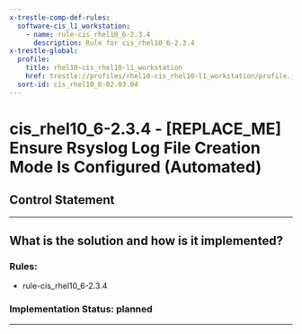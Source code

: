 ```yaml
---
x-trestle-comp-def-rules:
  software-cis_l1_workstation:
    - name: rule-cis_rhel10_6-2.3.4
      description: Rule for cis_rhel10_6-2.3.4
x-trestle-global:
  profile:
    title: rhel10-cis_rhel10-l1_workstation
    href: trestle://profiles/rhel10-cis_rhel10-l1_workstation/profile.json
  sort-id: cis_rhel10_6-02.03.04
---
```


# cis_rhel10_6-2.3.4 - \[REPLACE_ME\] Ensure Rsyslog Log File Creation Mode Is Configured (Automated)

## Control Statement

______________________________________________________________________

## What is the solution and how is it implemented?

<!-- For implementation status enter one of: implemented, partial, planned, alternative, not-applicable -->

<!-- Note that the list of rules under ### Rules: is read-only and changes will not be captured after assembly to JSON -->

<!-- Add control implementation description here for control: cis_rhel10_6-2.3.4 -->

### Rules:

  - rule-cis_rhel10_6-2.3.4

### Implementation Status: planned

______________________________________________________________________
